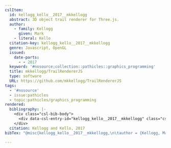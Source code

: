 ```yaml
---
cslItem:
  id: kellogg_kello__2017__mkkellogg
  abstract: 3D object trail renderer for Three.js.
  author:
    - family: Kellogg
      given: Mark
    - literal: Kello
  citation-key: kellogg_kello__2017__mkkellogg
  genre: Javascript, OpenGL
  issued:
    date-parts:
      - - 2017
  keyword: '#nosource;collection::pathicles::graphics_programming'
  title: mkkellogg/TrailRendererJS
  type: software
  URL: https://github.com/mkkellogg/TrailRendererJS
tags:
  - '#nosource'
  - issue:pathicles
  - topic:pathicles/graphics_programming
rendered:
  bibliography: |-
    <div class="csl-bib-body">
      <div data-csl-entry-id="kellogg_kello__2017__mkkellogg" class="csl-entry">Kellogg, M. and Kello 2017 <i>mkkellogg/TrailRendererJS</i>. Available at: https://github.com/mkkellogg/TrailRendererJS.</div>
    </div>
  citation: Kellogg and Kello, 2017
bibTex: "@misc{kellogg_kello__2017__mkkellogg,\n\tauthor = {Kellogg, Mark and {Kello}},\n\tyear = {2017},\n\ttitle = {mkkellogg/{TrailRendererJS}},\n\ttype = {Javascript, {OpenGL}},\n\thowpublished = {https://github.com/mkkellogg/TrailRendererJS},\n}\n\n"

---
```

